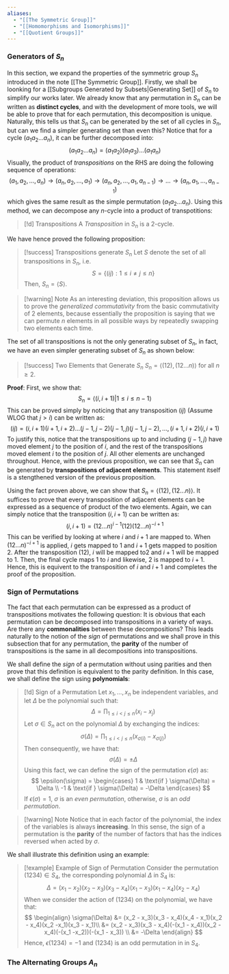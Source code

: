 ```yaml
---
aliases:
  - "[[The Symmetric Group]]"
  - "[[Homomorphisms and Isomorphisms]]"
  - "[[Quotient Groups]]"
---
```

### Generators of $S_n$

In this section, we expand the properties of the symmetric group $S_n$ introduced in the note [[The Symmetric Group]]. Firstly, we shall be loonking for a [[Subgroups Generated by Subsets|Generating Set]] of $S_n$ to simplify our works later. We already know that any permutation in $S_n$ can be written as **distinct cycles**, and with the development of more tools, we will be able to prove that for each permutation, this decomposition is unique. Naturally, this tells us that $S_n$ can be generated by the set of all cycles in $S_n$, but can we find a simpler generating set than even this? Notice that for a cycle $(a_1a_2...a_n)$, it can be further decomposed into: 
$$
(a_1a_2...a_n) = (a_1a_2)(a_1a_3)...(a_1a_n)
$$
Visually, the product of *transpositions* on the RHS are doing the following sequence of operations: 
$$
(a_1, a_2, ..., a_n) \to (a_n, a_2, ..., a_1) \to (a_n, a_2, ..., a_1, a_{n-1})
 \to ... \to (a_n, a_1, ..., a_{n-1}) $$
 which gives the same result as the simple permutation $(a_1a_2...a_n)$. Using this method, we can decompose any $n$-cycle into a product of transpotitions: 
 
>[!d] Transpositions
>A *Transposition* in $S_n$ is a $2$-cycle. 

We have hence proved the following proposition:

>[!success] Transpositions generate $S_n$
>Let $S$ denote the set of all transpositions in $S_n$, i.e.
>$$
>S = \{(ij) : 1 \leq i \neq j \leq n\}
>$$
>Then, $S_n = \langle S \rangle$. 

>[!warning] Note
>As an interesting deviation, this proposition allows us to prove the *generalized commutativity* from the basic commutativity of $2$ elements, because essentially the proposition is saying that we can permute $n$ elements in all possible ways by repeatedly swapping two elements each time. 

The set of all transpositions is not the only generating subset of $S_n$, in fact, we have an even simpler generating subset of $S_n$ as shown below: 

>[!success] Two Elements that Generate $S_n$
>$S_n = \langle (12), (12...n)\rangle$ for all $n \geq 2$. 

**Proof**: First, we show that:
$$
S_n = \langle (i, i+1) | 1 \leq i \leq n-1 \rangle
$$
This can be proved simply by noticing that any transposition $(ij)$ (Assume WLOG that $j > i$) can be written as: 
$$
(ij) = (i, i+1) (i+1, i+2)...(j-1, j-2)(j-1, j) (j-1, j-2), ..., (i+1, i+2)(i, i+1)
$$
To justify this, notice that the transpositions up to and including $(j-1, j)$ have moved element $j$ to the position of $i$, and the rest of the transpositions moved element $i$ to the position of $j$. All other elements are unchanged throughout. Hence, with the previous proposition, we can see that $S_n$ can be generated by **transpositions of adjacent elements**. This statement itself is a stengthened version of the previous proposition. 

Using the fact proven above, we can show that $S_n = \langle (12), (12...n) \rangle$. It suffices to prove that every transposition of adjacent elements can be expressed as a sequence of product of the two elements. Again, we can simply notice that the transposition $(i, i+1)$ can be written as:
$$
(i, i+1) = (12...n)^{i-1}(12)(12...n)^{-i+1}
$$
This can be verified by looking at where $i$ and $i+1$ are mapped to. When $(12...n)^{-i+1}$ is applied, $i$ gets mapped to $1$ and $i+1$ gets mapped to position $2$. After the transposition $(12)$, $i$ will be mapped to$2$ and $i+1$ will be mapped to $1$. Then, the final cycle maps $1$ to $i$ and likewise, $2$ is mapped to $i+1$. Hence, this is equivent to the transposition of $i$ and $i+1$ and completes the proof of the proposition.  

### Sign of Permutations

The fact that each permutation can be expressed as a product of transpositions motivates the following question: It is obvious that each permutation can be decomposed into transpositions in a variety of ways. Are there any **commonalities** between these decompositions? This leads naturally to the notion of the *sign* of permutations and we shall prove in this subsection that for any permutation, the **parity** of the number of transpositions is the same in all decompositions into transpositions. 

We shall define the *sign* of a permutation without using parities and then prove that this definition is equivalent to the parity definition. In this case, we shall define the sign using **polynomials**: 

>[!d] Sign of a Permutation
>Let $x_1, ..., x_n$ be independent variables, and let $\Delta$ be the polynomial such that:
>$$
>\Delta = \prod_{1 \leq i < j \leq n} (x_i - x_j)
>$$
>Let $\sigma \in S_n$ act on the polynomial $\Delta$ by exchanging the indices: 
>$$
>\sigma(\Delta) = \prod_{1 \leq i < j \leq n} (x_{\sigma(i)} - x_{\sigma(j)})
>$$
>Then consequently, we have that:
>$$
>\sigma(\Delta) = \pm \Delta
>$$
>Using this fact, we can define the sign of the permutation $\epsilon(\sigma)$ as:
>$$
>\epsilon(\sigma) = \begin{cases}
>1 & \text{if } \sigma(\Delta) = \Delta \\
>-1 & \text{if } \sigma(\Delta) = -\Delta
>\end{cases}
>$$
>If $\epsilon(\sigma) = 1$, $\sigma$ is an *even permutation*, otherwise, $\sigma$ is an *odd permutation*. 

>[!warning] Note
>Notice that in each factor of the polynomial, the index of the variables is always **increasing**. In this sense, the sign of a permutation is the **parity** of the number of factors that has the indices reversed when acted by $\sigma$. 

We shall illustrate this definition using an example: 

>[!example] Example of Sign of Permutation
>Consider the permutation $(1234) \in S_4$, the corresponding polynomial $\Delta$ in $S_4$ is:
>$$
>\Delta = (x_1 - x_2)(x_2 - x_3) (x_3 - x_4)(x_1 - x_3)(x_1 - x_4)(x_2 - x_4)
>$$
>When we consider the action of $(1234)$ on the polynomial, we have that: 
>$$
 \begin{align}
\sigma(\Delta) &= (x_2 - x_3)(x_3 - x_4)(x_4 - x_1)(x_2 - x_4)(x_2  -x_1)(x_3 - x_1)\\
&= (x_2 - x_3)(x_3 - x_4)(-(x_1 - x_4))(x_2 - x_4)(-(x_1  -x_2))(-(x_1 - x_3)) \\
&= -\Delta
\end{align}
>$$
Hence, $\epsilon(1234) = -1$ and $(1234)$ is an odd permutation in in $S_4$.  



### The Alternating Groups $A_n$


